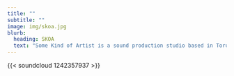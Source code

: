 ```yaml
---
title: ""
subtitle: ""
image: img/skoa.jpg
blurb:
  heading: SKOA
  text: "Some Kind of Artist is a sound production studio based in Toronto. "
---
```

{{< soundcloud 1242357937 >}}